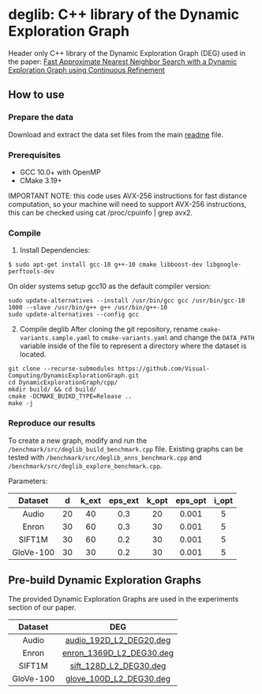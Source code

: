 # deglib: C++ library of the Dynamic Exploration Graph

Header only C++ library of the Dynamic Exploration Graph (DEG) used in the paper:
[Fast Approximate Nearest Neighbor Search with a Dynamic Exploration Graph using Continuous Refinement](https://arxiv.org/abs/2307.10479)

## How to use

### Prepare the data

Download and extract the data set files from the main [readme](../readme.md) file.

### Prerequisites

+ GCC 10.0+ with OpenMP
+ CMake 3.19+

IMPORTANT NOTE: this code uses AVX-256 instructions for fast distance computation, so your machine will need to support AVX-256 instructions, this can be checked using cat /proc/cpuinfo | grep avx2.

### Compile

1. Install Dependencies:
```
$ sudo apt-get install gcc-10 g++-10 cmake libboost-dev libgoogle-perftools-dev
```

On older systems setup gcc10 as the default compiler version:
```
sudo update-alternatives --install /usr/bin/gcc gcc /usr/bin/gcc-10 1000 --slave /usr/bin/g++ g++ /usr/bin/g++-10
sudo update-alternatives --config gcc
```

2. Compile deglib
After cloning the git repository, rename `cmake-variants.sample.yaml` to `cmake-variants.yaml` and change the `DATA_PATH` variable inside of the file to represent a directory where the dataset is located.

```
git clone --recurse-submodules https://github.com/Visual-Computing/DynamicExplorationGraph.git
cd DynamicExplorationGraph/cpp/
mkdir build/ && cd build/
cmake -DCMAKE_BUIKD_TYPE=Release ..
make -j
```

### Reproduce our results

To create a new graph, modify and run the `/benchmark/src/deglib_build_benchmark.cpp` file. Existing graphs can be tested with `/benchmark/src/deglib_anns_benchmark.cpp` and `/benchmark/src/deglib_explore_benchmark.cpp`.

Parameters:

|  Dataset  |  d  | k_ext | eps_ext | k_opt | eps_opt | i_opt |
|:---------:|:---:|:------:|:------:|:-----:|:-------:|:-----:|
| Audio     | 20  |  40   |   0.3   |  20   |  0.001  |   5   |
| Enron     | 30  |  60   |   0.3   |  30   |  0.001  |   5   |
| SIFT1M    | 30  |  60   |   0.2   |  30   |  0.001  |   5   |
| GloVe-100 | 30  |  30   |   0.2   |  30   |  0.001  |   5   |

## Pre-build Dynamic Exploration Graphs

The provided Dynamic Exploration Graphs are used in the experiments section of our paper.

|  Dataset  |  DEG  |
|:---------:|:---:|
| Audio     | [audio_192D_L2_DEG20.deg](https://static.visual-computing.com/paper/DEG/audio_192D_L2_DEG20.deg.gz) |
| Enron     | [enron_1369D_L2_DEG30.deg](https://static.visual-computing.com/paper/DEG/enron_1369D_L2_DEG30.deg.gz) |
| SIFT1M    | [sift_128D_L2_DEG30.deg](https://static.visual-computing.com/paper/DEG/sift_128D_L2_DEG30.deg.gz) |
| GloVe-100 | [glove_100D_L2_DEG30.deg](https://static.visual-computing.com/paper/DEG/glove_100D_L2_DEG30.deg.gz) |

